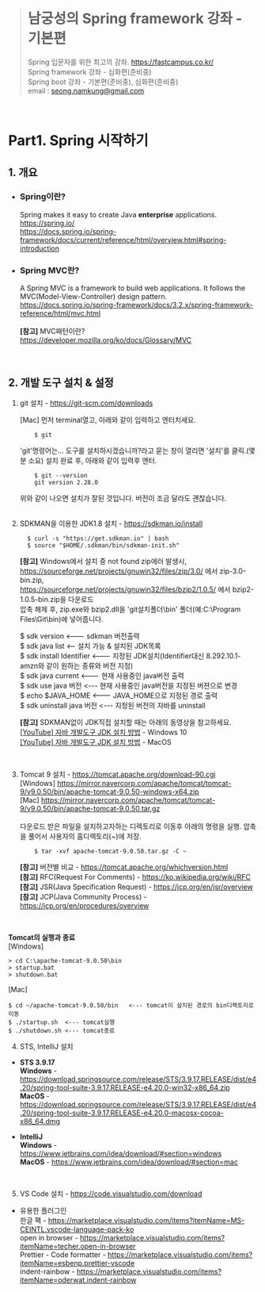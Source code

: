 > # 남궁성의 Spring framework 강좌 - 기본편
> Spring 입문자를 위한 최고의 강좌.  https://fastcampus.co.kr/                
> Spring framework 강좌 - 심화편(준비중)  
> Spring boot 강좌 - 기본편(준비중), 심화편(준비중)  
> email : seong.namkung@gmail.com    
<br>

# Part1. Spring 시작하기
## 1. 개요    
  - ### Spring이란?  
    Spring makes it easy to create Java **enterprise** applications.  
    https://spring.io/  
    https://docs.spring.io/spring-framework/docs/current/reference/html/overview.html#spring-introduction  
  - ### Spring MVC란?  
    A Spring MVC is a framework to build web applications. It follows the MVC(Model-View-Controller) design pattern.
    https://docs.spring.io/spring-framework/docs/3.2.x/spring-framework-reference/html/mvc.html  
    <br>
    **[참고]** MVC패턴이란? https://developer.mozilla.org/ko/docs/Glossary/MVC  
<br>

## 2. 개발 도구 설치 & 설정  

1. git 설치 - https://git-scm.com/downloads   
  
    [Mac] 먼저 terminal열고, 아래와 같이 입력하고 엔터치세요.   

           $ git
           
     'git'명령어는... 도구를 설치하시겠습니까?라고 묻는 창이 열리면 '설치'를 클릭.(몇분 소요) 설치 완료 후, 아래와 같이 입력후 엔터.
           
           $ git --version  
           git version 2.28.0  

    위와 같이 나오면 설치가 잘된 것입니다. 버전이 조금 달라도 괜찮습니다.  
    <br>
2. SDKMAN을 이용한 JDK1.8 설치 - https://sdkman.io/install  
    ```
      $ curl -s "https://get.sdkman.io" | bash  
      $ source "$HOME/.sdkman/bin/sdkman-init.sh" 
    ```

   **[참고]** Windows에서 설치 중 not found zip에러 발생시, 
        https://sourceforge.net/projects/gnuwin32/files/zip/3.0/ 에서 zip-3.0-bin.zip,    
        https://sourceforge.net/projects/gnuwin32/files/bzip2/1.0.5/ 에서 bzip2-1.0.5-bin.zip을 다운로드  
        압축 해제 후, zip.exe와 bzip2.dll을 'git설치폴더\bin' 폴더(예:C:\Program Files\Git\bin)에 넣어줍니다.  
  
    $ sdk version  <--- sdkman 버전출력  
    $ sdk java list  <-- 설치 가능 & 설치된 JDK목록  
    $ sdk install Identifier <--- 지정된 JDK설치(Identifier대신 8.292.10.1-amzn와 같이 원하는 종류와 버전 지정)  
    $ sdk java current <--- 현재 사용중인 java버전 출력  
    $ sdk use java 버전 <--- 현재 사용중인 java버전을 지정된 버젼으로 변경  
    $ echo $JAVA_HOME <--- JAVA_HOME으로 지정된 경로 출력  
    $ sdk uninstall java 버전  <--- 지정된 버전의 자바를 uninstall  

  
    **[참고]** SDKMAN없이 JDK직접 설치할 때는 아래의 동영상을 참고하세요.  
            [\[YouTube\] 자바 개발도구 JDK 설치 방법](https://youtu.be/Q1AGokud_x4) - Windows 10   
            [\[YouTube\] 자바 개발도구 JDK 설치 방법](https://youtu.be/Q1AGokud_x4) - MacOS
<br>

3. Tomcat 9 설치 - https://tomcat.apache.org/download-90.cgi  
  [Windows] https://mirror.navercorp.com/apache/tomcat/tomcat-9/v9.0.50/bin/apache-tomcat-9.0.50-windows-x64.zip  
  [Mac] https://mirror.navercorp.com/apache/tomcat/tomcat-9/v9.0.50/bin/apache-tomcat-9.0.50.tar.gz  
        <br>
    다운로드 받은 파일을 설치하고자하는 디렉토리로 이동후 아래의 명령을 실행. 압축을 풀어서 사용자의 홈디렉토리(~)에 저장.  

    ```
        $ tar -xvf apache-tomcat-9.0.50.tar.gz -C ~  
    ```

   **[참고]** 버전별 비교 - https://tomcat.apache.org/whichversion.html  
   **[참고]** RFC(Request For Comments) - https://ko.wikipedia.org/wiki/RFC  
   **[참고]** JSR(Java Specification Request) - https://jcp.org/en/jsr/overview  
   **[참고]** JCP(Java Community Process) - https://jcp.org/en/procedures/overview  
  <br>
    
  **Tomcat의 실행과 종료**  
  [Windows]  
  ```
  > cd C:\apache-tomcat-9.0.50\bin
  > startup.bat
  > shutdown.bat
  ```
 
  [Mac]
  ```
  $ cd ~/apache-tomcat-9.0.50/bin   <--- tomcat이 설치된 경로의 bin디렉토리로 이동
  $ ./startup.sh  <--- tomcat실행  
  $ ./shutdown.sh <--- tomcat종료   
  ```
  
  
4. STS, IntelliJ 설치   
- **STS 3.9.17**  
**Windows** - https://download.springsource.com/release/STS/3.9.17.RELEASE/dist/e4.20/spring-tool-suite-3.9.17.RELEASE-e4.20.0-win32-x86_64.zip  
**MacOS** - https://download.springsource.com/release/STS/3.9.17.RELEASE/dist/e4.20/spring-tool-suite-3.9.17.RELEASE-e4.20.0-macosx-cocoa-x86_64.dmg  

- **IntelliJ**   
**Windows** - https://www.jetbrains.com/idea/download/#section=windows  
**MacOS** - https://www.jetbrains.com/idea/download/#section=mac  
<br>

5. VS Code 설치 - https://code.visualstudio.com/download  
  - 유용한 플러그인  
  한글 팩 - https://marketplace.visualstudio.com/items?itemName=MS-CEINTL.vscode-language-pack-ko  
  open in browser - https://marketplace.visualstudio.com/items?itemName=techer.open-in-browser  
  Prettier - Code formatter - https://marketplace.visualstudio.com/items?itemName=esbenp.prettier-vscode  
  indent-rainbow - https://marketplace.visualstudio.com/items?itemName=oderwat.indent-rainbow  


  
  

